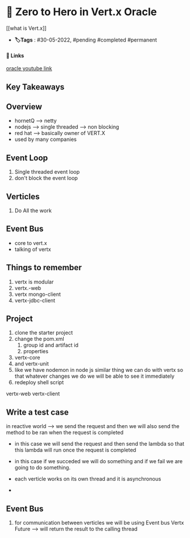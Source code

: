 # 📑 Zero to Hero in Vert.x Oracle
[[what is Vert.x]]
- **🏷️Tags** : #30-05-2022,  #pending #completed #permanent

#### 🔗 Links
[oracle youtube link ](https://www.youtube.com/watch?v=3_CRKfs4Zzo&ab_channel=OracleDevelopers)

## Key Takeaways

## Overview
- hornetQ --> netty
- nodejs  --> single threaded --> non blocking
- red hat --> basically owner of VERT.X
-  used by many companies


## Event Loop
1. Single threaded event loop
2. don't block the event loop


## Verticles
1. Do All the work

## Event Bus
- core to vert.x
- talking of vertx


## Things to remember
1. vertx is modular
2. vertx.-web
3. vertx mongo-client
4. vertx-jdbc-client


## Project
1. clone the starter project 
2. change the pom.xml
	1. group id and artifact id 
	2. properties
3. vertx-core 
4. and vertx-unit
5. like we have nodemon in node js similar thing we can do with vertx so that whatever changes we do we will be able to see it immediately
6. redeploy shell script 

vertx-web 
vertx-client 

## Write a test case
in reactive world --> we send the request and then we will also send the method to be ran when the request is completed 
- in this case we will send the request and then send the lambda so that this lambda will run once the request is completed
- in this case if we succeded we will do something and if we fail we are going to do something.

- each verticle works on its own thread and it is asynchronous
- 

## Event Bus
1. for communication between verticles we will be using Event bus 
Vertx Future  --> will return the result to the calling thread



 


